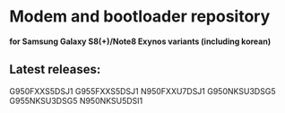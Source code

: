 # Modem and bootloader repository 
**for Samsung Galaxy S8(+)/Note8 Exynos variants (including korean)**

## Latest releases:
G950FXXS5DSJ1
G955FXXS5DSJ1
N950FXXU7DSJ1
G950NKSU3DSG5
G955NKSU3DSG5
N950NKSU5DSI1